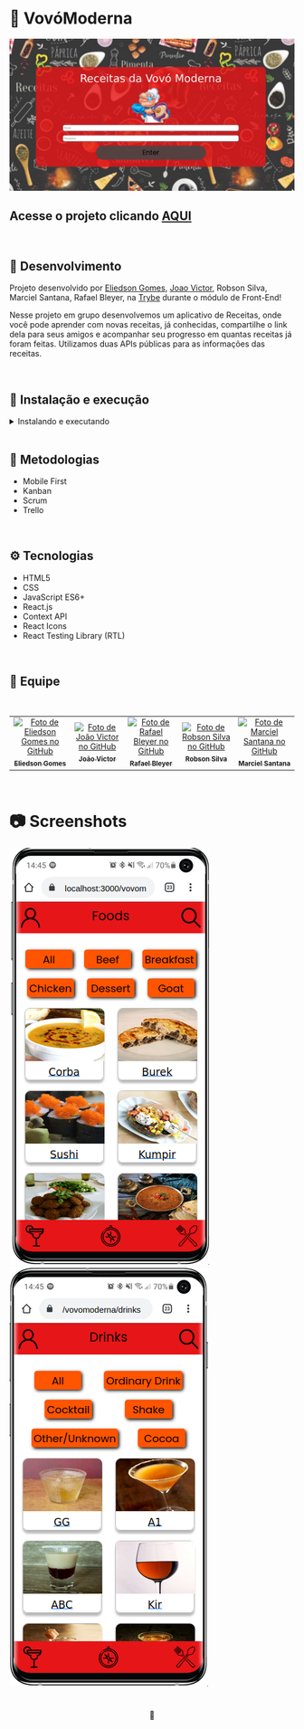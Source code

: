 # 🥞 VovóModerna

![Preview Projeto](./src/images/Readme-preview.png)

## Acesse o projeto clicando <a href="https://vovomoderna.vercel.app/">AQUI</a>

<br />

## 📡 Desenvolvimento

Projeto desenvolvido por <a href="https://www.linkedin.com/in/eliedson-gomes/" target="_blank">Eliedson Gomes</a>, <a href="https://www.linkedin.com/in/joaovictorschiavon/" target="_blank">Joao Victor</a>, Robson Silva, Marciel Santana, Rafael Bleyer, na <a href="https://betrybe.com/" target="_blank">Trybe</a> durante o módulo de Front-End!

Nesse projeto em grupo desenvolvemos um aplicativo de Receitas, onde você pode aprender com novas receitas, já conhecidas, compartilhe o link dela para seus amigos e acompanhar seu progresso em quantas receitas já foram feitas. Utilizamos duas APIs públicas para as informações das receitas.

<br />

## 🚀 Instalação e execução

  <details>
    <summary>Instalando e executando</summary>
    <br />

### 1 - Clone o repositório:

```
git clone git@github.com:Eliedson1979/vovomoderna.git
```

### 2 - Apos ter o repositório clonado em sua maquina, execute este comando para acessar a pasta do projeto:

```sh
cd vovomoderna
```

### 3 - Dentro da pasta do projeto, execute o comando abaixo para instalar as dependências do projeto:

Caso utilize o npm:

```sh
npm install
```

Caso utilize o yarn:

```sh
yarn install
```

### 4 - Dentro da pasta do projeto, execute o comando abaixo para iniciar o servidor do projeto:

Caso utilize o npm:

```sh
npm start
```

Caso utilize o yarn:

```sh
yarn start
```

### 5 - Acesse a aplicação:

Abrindo na porta padrão que o React usa: <http://localhost:3000/> em seu navegador.

  </details>
<br />

## 📜 Metodologias

- Mobile First
- Kanban
- Scrum
- Trello

<br />

## ⚙️ Tecnologias

- HTML5
- CSS
- JavaScript ES6+
- React.js
- Context API
- React Icons
- React Testing Library (RTL)

<br />

## 👥 Equipe

<br />
<table>
  <tr>
      <td align="center">
      <a href="https://github.com/Eliedson1979">
        <img src="https://avatars.githubusercontent.com/u/18033491?v=4" width="100px;" alt="Foto de Eliedson Gomes no GitHub"/><br>
        <sub>
          <b>Eliedson Gomes</b>
        </sub>
      </a>
    </td>
      <td align="center">
      <a href="https://github.com/joaovictorschiavon">
        <img src="https://avatars.githubusercontent.com/u/75813676?v=4" width="100px;" alt="Foto de João Victor no GitHub"/><br>
        <sub>
          <b>João Victor</b>
        </sub>
      </a>
    </td>
        <td align="center">
      <a href="https://github.com/rafabzf">
        <img src="https://avatars.githubusercontent.com/u/100335930?v=4" width="100px;" alt="Foto de Rafael Bleyer no GitHub"/><br>
        <sub>
          <b>Rafael Bleyer</b>
        </sub>
      </a>
    </td>
    <td align="center">
      <a href="https://github.com/rm-l">
        <img src="https://avatars.githubusercontent.com/u/106616923?v=4" width="100px;" alt="Foto de Robson Silva no GitHub"/><br>
        <sub>
          <b>Robson Silva</b>
        </sub>
      </a>
    </td>
    <td align="center">
      <a href="https://github.com/MarcielSantana">
        <img src="https://avatars.githubusercontent.com/u/104797795?v=4" width="100px;" alt="Foto de Marciel Santana no GitHub"/><br>
        <sub>
          <b>Marciel Santana</b>
        </sub>
      </a>
    </td>
  </tr>
</table>

<br />

# 📷 Screenshots

![Mobile Screenshot](./src/images/foods.png)
![Mobile Screenshot](./src/images/drinks.png)

#

<div>
  <p align="center">🍐</p>
</div>
